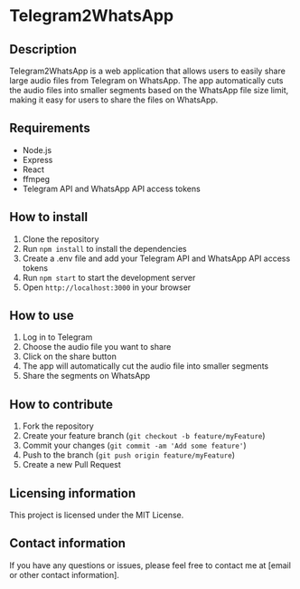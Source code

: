 # Telegram2WhatsApp

## Description

Telegram2WhatsApp is a web application that allows users to easily share large audio files from Telegram on WhatsApp. The app automatically cuts the audio files into smaller segments based on the WhatsApp file size limit, making it easy for users to share the files on WhatsApp.

## Requirements

- Node.js
- Express
- React
- ffmpeg
- Telegram API and WhatsApp API access tokens

## How to install

1. Clone the repository
2. Run `npm install` to install the dependencies
3. Create a .env file and add your Telegram API and WhatsApp API access tokens
4. Run `npm start` to start the development server
5. Open `http://localhost:3000` in your browser

## How to use

1. Log in to Telegram
2. Choose the audio file you want to share
3. Click on the share button
4. The app will automatically cut the audio file into smaller segments
5. Share the segments on WhatsApp

## How to contribute

1. Fork the repository
2. Create your feature branch (`git checkout -b feature/myFeature`)
3. Commit your changes (`git commit -am 'Add some feature'`)
4. Push to the branch (`git push origin feature/myFeature`)
5. Create a new Pull Request

## Licensing information

This project is licensed under the MIT License.

## Contact information

If you have any questions or issues, please feel free to contact me at [email or other contact information].
